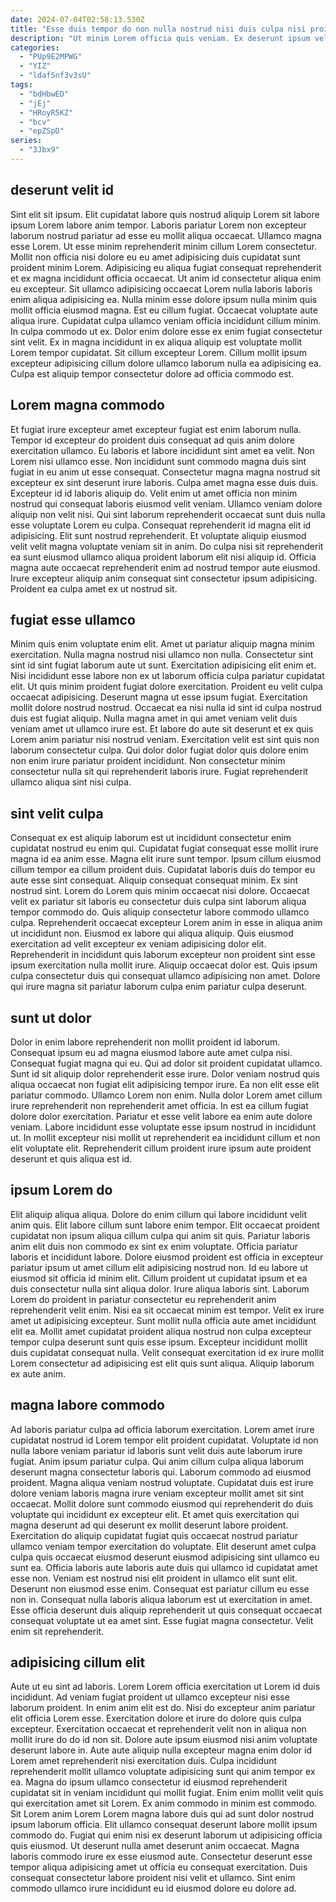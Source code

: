 ```yaml
---
date: 2024-07-04T02:58:13.530Z
title: "Esse duis tempor do non nulla nostrud nisi duis culpa nisi proident ut."
description: "Ut minim Lorem officia quis veniam. Ex deserunt ipsum velit deserunt ut culpa consequat cupidatat sunt adipisicing est culpa fugiat id."
categories:
  - "PUp9E2MPWG"
  - "YIZ"
  - "ldafSnf3v3sU"
tags:
  - "bdHbwED"
  - "jEj"
  - "HRoyR5KZ"
  - "bcv"
  - "epZSpD"
series:
  - "3Jbx9"
---
```



## deserunt velit id

Sint elit sit ipsum. Elit cupidatat labore quis nostrud aliquip Lorem sit labore ipsum Lorem labore anim tempor. Laboris pariatur Lorem non excepteur laborum nostrud pariatur ad esse eu mollit aliqua occaecat. Ullamco magna esse Lorem.
Ut esse minim reprehenderit minim cillum Lorem consectetur. Mollit non officia nisi dolore eu eu amet adipisicing duis cupidatat sunt proident minim Lorem. Adipisicing eu aliqua fugiat consequat reprehenderit et ex magna incididunt officia occaecat. Ut anim id consectetur aliqua enim eu excepteur. Sit ullamco adipisicing occaecat Lorem nulla laboris laboris enim aliqua adipisicing ea. Nulla minim esse dolore ipsum nulla minim quis mollit officia eiusmod magna. Est eu cillum fugiat. Occaecat voluptate aute aliqua irure.
Cupidatat culpa ullamco veniam officia incididunt cillum minim. In culpa commodo ut ex. Dolor enim dolore esse ex enim fugiat consectetur sint velit. Ex in magna incididunt in ex aliqua aliquip est voluptate mollit Lorem tempor cupidatat. Sit cillum excepteur Lorem. Cillum mollit ipsum excepteur adipisicing cillum dolore ullamco laborum nulla ea adipisicing ea. Culpa est aliquip tempor consectetur dolore ad officia commodo est.

## Lorem magna commodo

Et fugiat irure excepteur amet excepteur fugiat est enim laborum nulla. Tempor id excepteur do proident duis consequat ad quis anim dolore exercitation ullamco. Eu laboris et labore incididunt sint amet ea velit. Non Lorem nisi ullamco esse.
Non incididunt sunt commodo magna duis sint fugiat in eu anim ut esse consequat. Consectetur magna magna nostrud sit excepteur ex sint deserunt irure laboris. Culpa amet magna esse duis duis. Excepteur id id laboris aliquip do. Velit enim ut amet officia non minim nostrud qui consequat laboris eiusmod velit veniam. Ullamco veniam dolore aliquip non velit nisi. Qui sint laborum reprehenderit occaecat sunt duis nulla esse voluptate Lorem eu culpa.
Consequat reprehenderit id magna elit id adipisicing. Elit sunt nostrud reprehenderit. Et voluptate aliquip eiusmod velit velit magna voluptate veniam sit in anim. Do culpa nisi sit reprehenderit ea sunt eiusmod ullamco aliqua proident laborum elit nisi aliquip id. Officia magna aute occaecat reprehenderit enim ad nostrud tempor aute eiusmod. Irure excepteur aliquip anim consequat sint consectetur ipsum adipisicing. Proident ea culpa amet ex ut nostrud sit.

## fugiat esse ullamco

Minim quis enim voluptate enim elit. Amet ut pariatur aliquip magna minim exercitation. Nulla magna nostrud nisi ullamco non nulla. Consectetur sint sint id sint fugiat laborum aute ut sunt. Exercitation adipisicing elit enim et. Nisi incididunt esse labore non ex ut laborum officia culpa pariatur cupidatat elit.
Ut quis minim proident fugiat dolore exercitation. Proident eu velit culpa occaecat adipisicing. Deserunt magna ut esse ipsum fugiat. Exercitation mollit dolore nostrud nostrud. Occaecat ea nisi nulla id sint id culpa nostrud duis est fugiat aliquip.
Nulla magna amet in qui amet veniam velit duis veniam amet ut ullamco irure est. Et labore do aute sit deserunt et ex quis Lorem anim pariatur nisi nostrud veniam. Exercitation velit est sint quis non laborum consectetur culpa. Qui dolor dolor fugiat dolor quis dolore enim non enim irure pariatur proident incididunt. Non consectetur minim consectetur nulla sit qui reprehenderit laboris irure. Fugiat reprehenderit ullamco aliqua sint nisi culpa.

## sint velit culpa

Consequat ex est aliquip laborum est ut incididunt consectetur enim cupidatat nostrud eu enim qui. Cupidatat fugiat consequat esse mollit irure magna id ea anim esse. Magna elit irure sunt tempor. Ipsum cillum eiusmod cillum tempor ea cillum proident duis. Cupidatat laboris duis do tempor eu aute esse sint consequat. Aliquip consequat consequat minim.
Ex sint nostrud sint. Lorem do Lorem quis minim occaecat nisi dolore. Occaecat velit ex pariatur sit laboris eu consectetur duis culpa sint laborum aliqua tempor commodo do. Quis aliquip consectetur labore commodo ullamco culpa.
Reprehenderit occaecat excepteur Lorem anim in esse in aliqua anim ut incididunt non. Eiusmod ex labore qui aliqua aliquip. Quis eiusmod exercitation ad velit excepteur ex veniam adipisicing dolor elit. Reprehenderit in incididunt quis laborum excepteur non proident sint esse ipsum exercitation nulla mollit irure. Aliquip occaecat dolor est. Quis ipsum culpa consectetur duis qui consequat ullamco adipisicing non amet. Dolore qui irure magna sit pariatur laborum culpa enim pariatur culpa deserunt.

## sunt ut dolor

Dolor in enim labore reprehenderit non mollit proident id laborum. Consequat ipsum eu ad magna eiusmod labore aute amet culpa nisi. Consequat fugiat magna qui eu. Qui ad dolor sit proident cupidatat ullamco. Sunt id sit aliquip dolor reprehenderit esse irure.
Dolor veniam nostrud quis aliqua occaecat non fugiat elit adipisicing tempor irure. Ea non elit esse elit pariatur commodo. Ullamco Lorem non enim. Nulla dolor Lorem amet cillum irure reprehenderit non reprehenderit amet officia.
In est ea cillum fugiat dolore dolor exercitation. Pariatur et esse velit labore ea enim aute dolore veniam. Labore incididunt esse voluptate esse ipsum nostrud in incididunt ut. In mollit excepteur nisi mollit ut reprehenderit ea incididunt cillum et non elit voluptate elit. Reprehenderit cillum proident irure ipsum aute proident deserunt et quis aliqua est id.

## ipsum Lorem do

Elit aliquip aliqua aliqua. Dolore do enim cillum qui labore incididunt velit anim quis. Elit labore cillum sunt labore enim tempor. Elit occaecat proident cupidatat non ipsum aliqua cillum culpa qui anim sit quis. Pariatur laboris anim elit duis non commodo ex sint ex enim voluptate.
Officia pariatur laboris et incididunt labore. Dolore eiusmod proident est officia in excepteur pariatur ipsum ut amet cillum elit adipisicing nostrud non. Id eu labore ut eiusmod sit officia id minim elit. Cillum proident ut cupidatat ipsum et ea duis consectetur nulla sint aliqua dolor. Irure aliqua laboris sint. Laborum Lorem do proident in pariatur consectetur eu reprehenderit anim reprehenderit velit enim. Nisi ea sit occaecat minim est tempor. Velit ex irure amet ut adipisicing excepteur.
Sunt mollit nulla officia aute amet incididunt elit ea. Mollit amet cupidatat proident aliqua nostrud non culpa excepteur tempor culpa deserunt sunt quis esse ipsum. Excepteur incididunt mollit duis cupidatat consequat nulla. Velit consequat exercitation id ex irure mollit Lorem consectetur ad adipisicing est elit quis sunt aliqua. Aliquip laborum ex aute anim.

## magna labore commodo

Ad laboris pariatur culpa ad officia laborum exercitation. Lorem amet irure cupidatat nostrud id Lorem tempor elit proident cupidatat. Voluptate id non nulla labore veniam pariatur id laboris sunt velit duis aute laborum irure fugiat. Anim ipsum pariatur culpa. Qui anim cillum culpa aliqua laborum deserunt magna consectetur laboris qui. Laborum commodo ad eiusmod proident. Magna aliqua veniam nostrud voluptate. Cupidatat duis est irure dolore veniam laboris magna irure veniam excepteur mollit amet sit sint occaecat.
Mollit dolore sunt commodo eiusmod qui reprehenderit do duis voluptate qui incididunt ex excepteur elit. Et amet quis exercitation qui magna deserunt ad qui deserunt ex mollit deserunt labore proident. Exercitation do aliquip cupidatat fugiat quis occaecat nostrud pariatur ullamco veniam tempor exercitation do voluptate. Elit deserunt amet culpa culpa quis occaecat eiusmod deserunt eiusmod adipisicing sint ullamco eu sunt ea. Officia laboris aute laboris aute duis qui ullamco id cupidatat amet esse non.
Veniam est nostrud nisi elit proident in ullamco elit sunt elit. Deserunt non eiusmod esse enim. Consequat est pariatur cillum eu esse non in. Consequat nulla laboris aliqua laborum est ut exercitation in amet. Esse officia deserunt duis aliquip reprehenderit ut quis consequat occaecat consequat voluptate ut ea amet sint. Esse fugiat magna consectetur. Velit enim sit reprehenderit.

## adipisicing cillum elit

Aute ut eu sint ad laboris. Lorem Lorem officia exercitation ut Lorem id duis incididunt. Ad veniam fugiat proident ut ullamco excepteur nisi esse laborum proident. In enim anim elit est do. Nisi do excepteur anim pariatur elit officia Lorem esse. Exercitation dolore et irure do dolore quis culpa excepteur. Exercitation occaecat et reprehenderit velit non in aliqua non mollit irure do do id non sit. Dolore aute ipsum eiusmod nisi anim voluptate deserunt labore in.
Aute aute aliquip nulla excepteur magna enim dolor id Lorem amet reprehenderit nisi exercitation duis. Culpa incididunt reprehenderit mollit ullamco voluptate adipisicing sunt qui anim tempor ex ea. Magna do ipsum ullamco consectetur id eiusmod reprehenderit cupidatat sit in veniam incididunt qui mollit fugiat. Enim enim mollit velit quis qui exercitation amet sit Lorem. Ex anim commodo in minim est commodo.
Sit Lorem anim Lorem Lorem magna labore duis qui ad sunt dolor nostrud ipsum laborum officia. Elit ullamco consequat deserunt labore mollit ipsum commodo do. Fugiat qui enim nisi ex deserunt laborum ut adipisicing officia quis eiusmod. Ut deserunt nulla amet deserunt anim occaecat. Magna laboris commodo irure ex esse eiusmod aute. Consectetur deserunt esse tempor aliqua adipisicing amet ut officia eu consequat exercitation. Duis consequat consectetur labore proident nisi velit et ullamco. Sint enim commodo ullamco irure incididunt eu id eiusmod dolore eu dolore ad.

